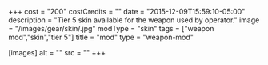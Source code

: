 +++
cost = "200"
costCredits = ""
date = "2015-12-09T15:59:10-05:00"
description = "Tier 5 skin available for the weapon used by operator."
image = "/images/gear/skin/.jpg"
modType = "skin"
tags = ["weapon mod","skin","tier 5"]
title = "mod"
type = "weapon-mod"

[images]
  alt = ""
  src = ""
+++
